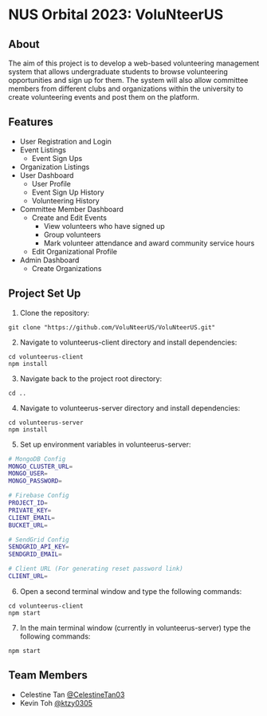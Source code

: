 # NUS Orbital 2023: VoluNteerUS
## About
The aim of this project is to develop a web-based volunteering management system that allows undergraduate students to browse volunteering opportunities and sign up for them. The system will also allow committee members from different clubs and organizations within the university to create volunteering events and post them on the platform.

## Features
- User Registration and Login
- Event Listings
    - Event Sign Ups
- Organization Listings
- User Dashboard
    - User Profile
    - Event Sign Up History
    - Volunteering History
- Committee Member Dashboard
    - Create and Edit Events
        - View volunteers who have signed up
        - Group volunteers
        - Mark volunteer attendance and award community service hours
    - Edit Organizational Profile
- Admin Dashboard
    - Create Organizations

## Project Set Up
1. Clone the repository:

```shell
git clone "https://github.com/VoluNteerUS/VoluNteerUS.git"
```

2. Navigate to volunteerus-client directory and install dependencies:
```shell
cd volunteerus-client
npm install
```

3. Navigate back to the project root directory:
```shell
cd ..
```

4. Navigate to volunteerus-server directory and install dependencies:
```shell
cd volunteerus-server
npm install
```

5. Set up environment variables in volunteerus-server:
```bash
# MongoDB Config
MONGO_CLUSTER_URL=
MONGO_USER=
MONGO_PASSWORD=

# Firebase Config
PROJECT_ID=
PRIVATE_KEY=
CLIENT_EMAIL=
BUCKET_URL=

# SendGrid Config
SENDGRID_API_KEY=
SENDGRID_EMAIL=

# Client URL (For generating reset password link)
CLIENT_URL=
```

6. Open a second terminal window and type the following commands:
```shell
cd volunteerus-client
npm start
```

7. In the main terminal window (currently in volunteerus-server) type the following commands:
```shell
npm start
```


## Team Members
- Celestine Tan [@CelestineTan03](https://github.com/CelestineTan03)
- Kevin Toh [@ktzy0305](https://github.com/ktzy0305)
